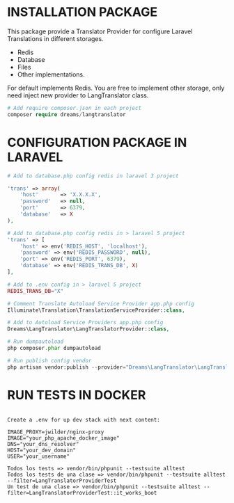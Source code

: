# INSTALLATION PACKAGE

This package provide a Translator Provider for configure Laravel Translations in different storages.

* Redis
* Database
* Files
* Other implementations.

For default implements Redis. You are free to implement other storage, only need inject new provider to LangTranslator class.

```php
# Add require composer.json in each project
composer require dreams/langtranslator
```

# CONFIGURATION PACKAGE IN LARAVEL

```php
# Add to database.php config redis in laravel 3 project

'trans' => array(
    'host'       => 'X.X.X.X',
    'password'   => null,
    'port'       => 6379,
    'database'   => X
),

# Add to database.php config redis in > laravel 5 project
'trans' => [
    'host' => env('REDIS_HOST', 'localhost'),
    'password' => env('REDIS_PASSWORD', null),
    'port' => env('REDIS_PORT', 6379),
    'database' => env('REDIS_TRANS_DB', X)
],

# Add to .env config in > laravel 5 project
REDIS_TRANS_DB="X"

# Comment Translate Autoload Service Provider app.php config
Illuminate\Translation\TranslationServiceProvider::class,

# Add to Autoload Service Providers app.php config
Dreams\LangTranslator\LangTranslatorProvider::class, 

# Run dumpautoload
php composer.phar dumpautoload

# Run publish config vendor
php artisan vendor:publish --provider="Dreams\LangTranslator\LangTranslatorProvider"
```

# RUN TESTS IN DOCKER
```

Create a .env for up dev stack with next content:

IMAGE_PROXY=jwilder/nginx-proxy
IMAGE="your_php_apache_docker_image"
DNS="your_dns_resolver"
HOST="your_dev_domain"
USER="your_username"

Todos los tests => vendor/bin/phpunit --testsuite alltest
Todos los tests de una clase => vendor/bin/phpunit --testsuite alltest --filter=LangTranslatorProviderTest
Un test de una clase => vendor/bin/phpunit --testsuite alltest --filter=LangTranslatorProviderTest::it_works_boot
```
